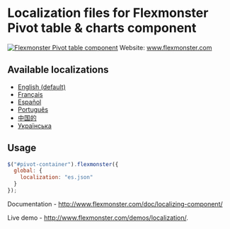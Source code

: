 # Localization files for Flexmonster Pivot table & charts component
[![Flexmonster Pivot table component](https://s3.amazonaws.com/flexmonster/github/fm-github-cover.png)](http://flexmonster.com)
Website: www.flexmonster.com

## Available localizations
- [English (default)](/en.json)
- [Français](/fr.json)
- [Español](/es.json)
- [Português](/pr.json)
- [中国的](/ch.json)
- [Українська](/ua.json)

## Usage
```javaScript
$("#pivot-container").flexmonster({
  global: {
    localization: "es.json"
  }
});
```
Documentation - http://www.flexmonster.com/doc/localizing-component/

Live demo - http://www.flexmonster.com/demos/localization/.
